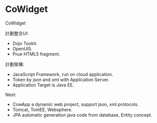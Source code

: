 # CoWidget
CoWidget

計劃整合UI:
- Dojo Tookit.
- OpenUI5.
- Prue HTML5 fragment.

計劃架構:
- JacaScript Framework, run on cloud application.
- Token by json and xml with Application Server.
- Application Target is Java EE.

Next:
- CowApp a dynamic web project, support json, xml protocols.
- Tomcat, TomEE, Websphere.
- JPA automatic generation java code from database, Entity concept.

